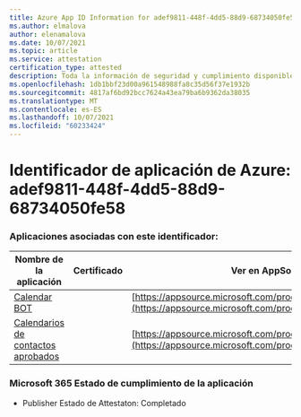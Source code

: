 ```yaml
---
title: Azure App ID Information for adef9811-448f-4dd5-88d9-68734050fe58
ms.author: elmalova
author: elenamalova
ms.date: 10/07/2021
ms.topic: article
ms.service: attestation
certification_type: attested
description: Toda la información de seguridad y cumplimiento disponible para adef9811-448f-4dd5-88d9-68734050fe58.
ms.openlocfilehash: 1db1bbf23d00a961548988fa8c35d56f37e1932b
ms.sourcegitcommit: 4817af6bd92bcc7624a43ea79ba6b9362da38035
ms.translationtype: MT
ms.contentlocale: es-ES
ms.lasthandoff: 10/07/2021
ms.locfileid: "60233424"
---
```

# <a name="azure-app-id-adef9811-448f-4dd5-88d9-68734050fe58"></a>Identificador de aplicación de Azure: adef9811-448f-4dd5-88d9-68734050fe58


### <a name="apps-associated-with-this-id"></a>Aplicaciones asociadas con este identificador:
| **Nombre de la aplicación** | **Certificado** | **Ver en AppSource** |
|--------------|---------------|-----------------------|
| [Calendar BOT](https://docs.microsoft.com/microsoft-365-app-certification/forward/WA104381271) |  | [https://appsource.microsoft.com/product/office/WA104381271](https://appsource.microsoft.com/product/office/WA104381271) |
| [Calendarios de contactos aprobados](https://docs.microsoft.com/microsoft-365-app-certification/forward/WA104380294) |  | [https://appsource.microsoft.com/product/office/WA104380294](https://appsource.microsoft.com/product/office/WA104380294) |

### <a name="microsoft-365-app-compliance-status"></a>Microsoft 365 Estado de cumplimiento de la aplicación
- Publisher Estado de Attestaton: Completado
